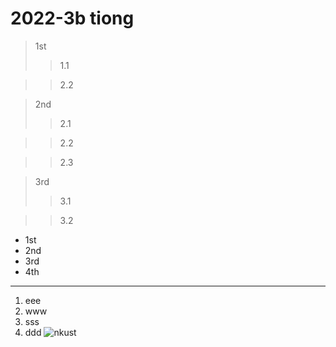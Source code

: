 # 2022-3b tiong

> 1st
>> 1.1

>> 2.2

> 2nd
>> 2.1

>> 2.2

>> 2.3

> 3rd
>> 3.1

>> 3.2

* 1st
* 2nd
* 3rd
* 4th

---

1. eee
2. www
3. sss
4. ddd
![nkust](https://user-images.githubusercontent.com/113968626/191193410-4a2636da-ca88-45de-9cce-36aaed12f7cf.png)

